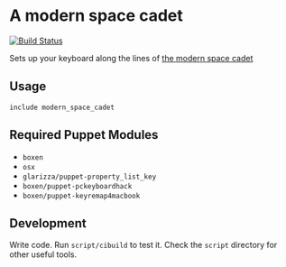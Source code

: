 # A modern space cadet

[![Build Status](https://travis-ci.org/smh/puppet-modern-spacecadet.png?branch=master)](https://travis-ci.org/smh/puppet-modern-spacecadet)

Sets up your keyboard along the lines of [the modern space
cadet](http://stevelosh.com/blog/2012/10/a-modern-space-cadet/)

## Usage

```puppet
include modern_space_cadet
```

## Required Puppet Modules

* `boxen`
* `osx`
* `glarizza/puppet-property_list_key`
* `boxen/puppet-pckeyboardhack`
* `boxen/puppet-keyremap4macbook`

## Development

Write code. Run `script/cibuild` to test it. Check the `script`
directory for other useful tools.
